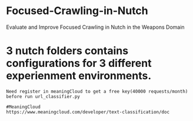 # Focused-Crawling-in-Nutch
Evaluate and Improve Focused Crawling in Nutch in the Weapons Domain

# 3 nutch folders contains configurations for 3 different experienment environments. 
```
Need register in meaningCloud to get a free key(40000 requests/month) before run url_classifier.py

#MeaningCloud
https://www.meaningcloud.com/developer/text-classification/doc

